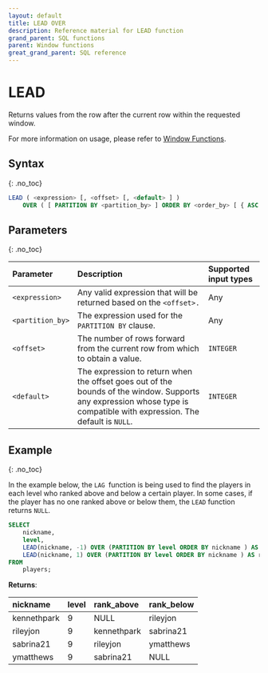 ```yaml
---
layout: default
title: LEAD OVER
description: Reference material for LEAD function
grand_parent: SQL functions
parent: Window functions
great_grand_parent: SQL reference
---
```


# LEAD

Returns values from the row after the current row within the requested window.

For more information on usage, please refer to [Window Functions](./window-functions.md).

## Syntax
{: .no_toc}

```sql
LEAD ( <expression> [, <offset> [, <default> ] )
    OVER ( [ PARTITION BY <partition_by> ] ORDER BY <order_by> [ { ASC | DESC } ] )
```

## Parameters 
{: .no_toc}

| Parameter | Description                                      | Supported input types | 
| :--------- | :------------------------------------------------ | :------------| 
| `<expression>`     | Any valid expression that will be returned based on the `<offset>.`                                                    | Any |
| `<partition_by>`    | The expression used for the `PARTITION BY` clause.                                                                           | Any |
| `<offset>`  | The number of rows forward from the current row from which to obtain a value.  |	`INTEGER` |
| `<default>` | The expression to return when the offset goes out of the bounds of the window. Supports any expression whose type is compatible with expression. The default is `NULL`. |	`INTEGER` |


## Example
{: .no_toc}

In the example below, the `LAG `function is being used to find the players in each level who ranked above and below a certain player. In some cases, if the player has no one ranked above or below them, the `LEAD` function returns `NULL`.

```sql
SELECT
	nickname,
	level,
	LEAD(nickname, -1) OVER (PARTITION BY level ORDER BY nickname ) AS rank_above,
	LEAD(nickname, 1) OVER (PARTITION BY level ORDER BY nickname ) AS rank_below
FROM
	players;
```

**Returns**:

| nickname | level | rank_above | rank_below |
|:----------|:-------------|:-------------|:--------------|
| kennethpark      |           9 | NULL        | rileyjon     |
| rileyjon   |           9 | kennethpark       | sabrina21         |
| sabrina21       |           9 | rileyjon    | ymatthews         |
| ymatthews      |           9 | sabrina21       | NULL         |